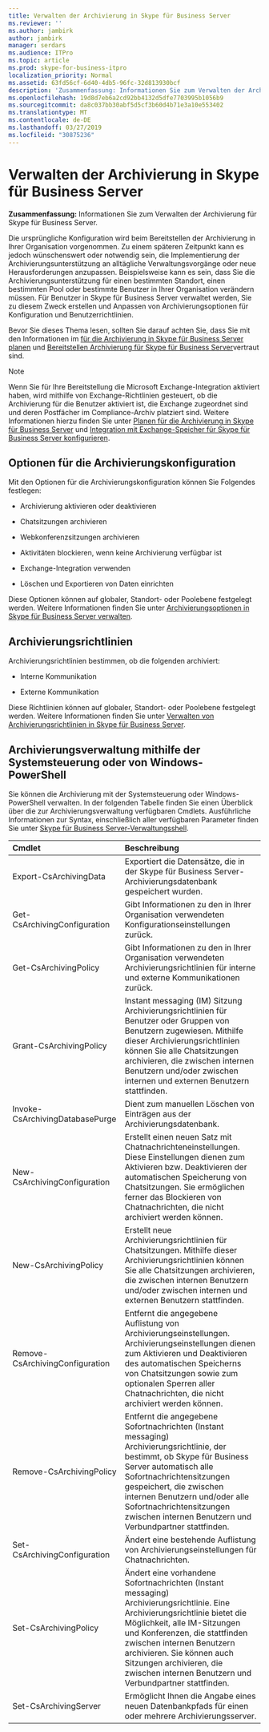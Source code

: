```yaml
---
title: Verwalten der Archivierung in Skype für Business Server
ms.reviewer: ''
ms.author: jambirk
author: jambirk
manager: serdars
ms.audience: ITPro
ms.topic: article
ms.prod: skype-for-business-itpro
localization_priority: Normal
ms.assetid: 63fd56cf-6d40-4db5-96fc-32d813930bcf
description: 'Zusammenfassung: Informationen Sie zum Verwalten der Archivierung für Skype für Business Server.'
ms.openlocfilehash: 19d8d7eb6a2cd92bb4132d5dfe7703995b1056b9
ms.sourcegitcommit: da8c037bb30abf5d5cf3b60d4b71e3a10e553402
ms.translationtype: MT
ms.contentlocale: de-DE
ms.lasthandoff: 03/27/2019
ms.locfileid: "30875236"
---
```

# <a name="manage-archiving-in-skype-for-business-server"></a>Verwalten der Archivierung in Skype für Business Server

**Zusammenfassung:** Informationen Sie zum Verwalten der Archivierung für Skype für Business Server.
  
Die ursprüngliche Konfiguration wird beim Bereitstellen der Archivierung in Ihrer Organisation vorgenommen. Zu einem späteren Zeitpunkt kann es jedoch wünschenswert oder notwendig sein, die Implementierung der Archivierungsunterstützung an alltägliche Verwaltungsvorgänge oder neue Herausforderungen anzupassen. Beispielsweise kann es sein, dass Sie die Archivierungsunterstützung für einen bestimmten Standort, einen bestimmten Pool oder bestimmte Benutzer in Ihrer Organisation verändern müssen. Für Benutzer in Skype für Business Server verwaltet werden, Sie zu diesem Zweck erstellen und Anpassen von Archivierungsoptionen für Konfiguration und Benutzerrichtlinien. 
  
Bevor Sie dieses Thema lesen, sollten Sie darauf achten Sie, dass Sie mit den Informationen im [für die Archivierung in Skype für Business Server planen](../../plan-your-deployment/archiving/archiving.md) und [Bereitstellen Archivierung für Skype für Business Server](../../deploy/deploy-archiving/deploy-archiving.md)vertraut sind.
  
> [!NOTE]
> Wenn Sie für Ihre Bereitstellung die Microsoft Exchange-Integration aktiviert haben, wird mithilfe von Exchange-Richtlinien gesteuert, ob die Archivierung für die Benutzer aktiviert ist, die Exchange zugeordnet sind und deren Postfächer im Compliance-Archiv platziert sind. Weitere Informationen hierzu finden Sie unter [Planen für die Archivierung in Skype für Business Server](../../plan-your-deployment/archiving/archiving.md) und [Integration mit Exchange-Speicher für Skype für Business Server konfigurieren](../../deploy/deploy-archiving/configure-integration-with-exchange-storage.md). 
  
## <a name="archiving-configuration-options"></a>Optionen für die Archivierungskonfiguration

Mit den Optionen für die Archivierungskonfiguration können Sie Folgendes festlegen:
  
- Archivierung aktivieren oder deaktivieren
    
- Chatsitzungen archivieren
    
- Webkonferenzsitzungen archivieren
    
- Aktivitäten blockieren, wenn keine Archivierung verfügbar ist
    
- Exchange-Integration verwenden
    
- Löschen und Exportieren von Daten einrichten
    
Diese Optionen können auf globaler, Standort- oder Poolebene festgelegt werden. Weitere Informationen finden Sie unter [Archivierungsoptionen in Skype für Business Server verwalten](options.md).
  
## <a name="archiving-policies"></a>Archivierungsrichtlinien

Archivierungsrichtlinien bestimmen, ob die folgenden archiviert:
  
- Interne Kommunikation
    
- Externe Kommunikation
    
Diese Richtlinien können auf globaler, Standort- oder Poolebene festgelegt werden. Weitere Informationen finden Sie unter [Verwalten von Archivierungsrichtlinien in Skype für Business Server](policies.md).
  
## <a name="manage-archiving-by-using-the-control-panel-or-by-using-windows-powershell"></a>Archivierungsverwaltung mithilfe der Systemsteuerung oder von Windows-PowerShell

Sie können die Archivierung mit der Systemsteuerung oder Windows-PowerShell verwalten. In der folgenden Tabelle finden Sie einen Überblick über die zur Archivierungsverwaltung verfügbaren Cmdlets. Ausführliche Informationen zur Syntax, einschließlich aller verfügbaren Parameter finden Sie unter [Skype für Business Server-Verwaltungsshell](../management-shell.md). 


|**Cmdlet**|**Beschreibung**|
|:-----|:-----|
|Export-CsArchivingData  <br/> |Exportiert die Datensätze, die in der Skype für Business Server-Archivierungsdatenbank gespeichert wurden.  <br/> |
|Get-CsArchivingConfiguration  <br/> |Gibt Informationen zu den in Ihrer Organisation verwendeten Konfigurationseinstellungen zurück.  <br/> |
|Get-CsArchivingPolicy  <br/> |Gibt Informationen zu den in Ihrer Organisation verwendeten Archivierungsrichtlinien für interne und externe Kommunikationen zurück.  <br/> |
|Grant-CsArchivingPolicy  <br/> |Instant messaging (IM) Sitzung Archivierungsrichtlinien für Benutzer oder Gruppen von Benutzern zugewiesen. Mithilfe dieser Archivierungsrichtlinien können Sie alle Chatsitzungen archivieren, die zwischen internen Benutzern und/oder zwischen internen und externen Benutzern stattfinden.  <br/> |
|Invoke-CsArchivingDatabasePurge  <br/> |Dient zum manuellen Löschen von Einträgen aus der Archivierungsdatenbank.  <br/> |
|New-CsArchivingConfiguration  <br/> |Erstellt einen neuen Satz mit Chatnachrichteneinstellungen. Diese Einstellungen dienen zum Aktivieren bzw. Deaktivieren der automatischen Speicherung von Chatsitzungen. Sie ermöglichen ferner das Blockieren von Chatnachrichten, die nicht archiviert werden können.  <br/> |
|New-CsArchivingPolicy  <br/> |Erstellt neue Archivierungsrichtlinien für Chatsitzungen. Mithilfe dieser Archivierungsrichtlinien können Sie alle Chatsitzungen archivieren, die zwischen internen Benutzern und/oder zwischen internen und externen Benutzern stattfinden.  <br/> |
|Remove-CsArchivingConfiguration  <br/> |Entfernt die angegebene Auflistung von Archivierungseinstellungen. Archivierungseinstellungen dienen zum Aktivieren und Deaktivieren des automatischen Speicherns von Chatsitzungen sowie zum optionalen Sperren aller Chatnachrichten, die nicht archiviert werden können.  <br/> |
|Remove-CsArchivingPolicy  <br/> |Entfernt die angegebene Sofortnachrichten (Instant messaging) Archivierungsrichtlinie, der bestimmt, ob Skype für Business Server automatisch alle Sofortnachrichtensitzungen gespeichert, die zwischen internen Benutzern und/oder alle Sofortnachrichtensitzungen zwischen internen Benutzern und Verbundpartner stattfinden.  <br/> |
|Set-CsArchivingConfiguration  <br/> |Ändert eine bestehende Auflistung von Archivierungseinstellungen für Chatnachrichten.  <br/> |
|Set-CsArchivingPolicy  <br/> |Ändert eine vorhandene Sofortnachrichten (Instant messaging) Archivierungsrichtlinie. Eine Archivierungsrichtlinie bietet die Möglichkeit, alle IM-Sitzungen und Konferenzen, die stattfinden zwischen internen Benutzern archivieren. Sie können auch Sitzungen archivieren, die zwischen internen Benutzern und Verbundpartner stattfinden.  <br/> |
|Set-CsArchivingServer  <br/> |Ermöglicht Ihnen die Angabe eines neuen Datenbankpfads für einen oder mehrere Archivierungsserver.  <br/> |
   

